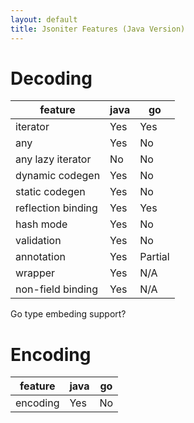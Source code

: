```yaml
---
layout: default
title: Jsoniter Features (Java Version)
---
```


# Decoding

| feature | java | go |
| --- | --- | --- |
| iterator | Yes | Yes |
| any       | Yes | No |
| any lazy iterator | No | No |
| dynamic codegen | Yes | No |
| static codegen | Yes | No |
| reflection binding | Yes | Yes |
| hash mode | Yes | No |
| validation | Yes | No |
| annotation | Yes | Partial |
| wrapper | Yes | N/A |
| non-field binding | Yes | N/A |

Go type embeding support?

# Encoding 


| feature | java | go |
| --- | --- | --- |
| encoding | Yes | No |
